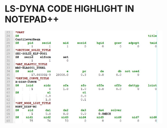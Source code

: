 # LS-DYNA CODE HIGHLIGHT IN NOTEPAD++


![alt text](https://raw.githubusercontent.com/m2n037/LS-DYNA-Resources/master/img/DYNA-Highlight.JPG)

